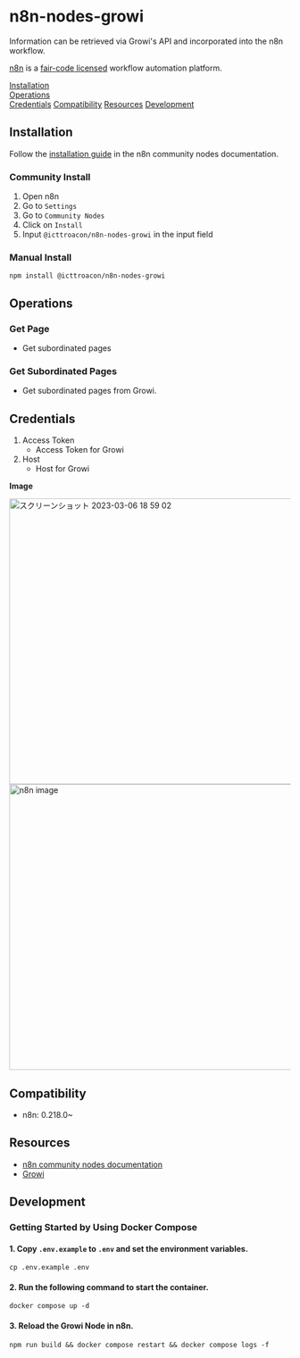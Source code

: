 # n8n-nodes-growi

Information can be retrieved via Growi's API and incorporated into the n8n workflow.

[n8n](https://n8n.io/) is a [fair-code licensed](https://docs.n8n.io/reference/license/) workflow automation platform.

[Installation](#installation)  
[Operations](#operations)  
[Credentials](#credentials)
[Compatibility](#compatibility)
[Resources](#resources)
[Development](#development)

## Installation

Follow the [installation guide](https://docs.n8n.io/integrations/community-nodes/installation/) in the n8n community
nodes documentation.

### Community Install

1. Open n8n
2. Go to `Settings`
3. Go to `Community Nodes`
4. Click on `Install`
5. Input `@icttroacon/n8n-nodes-growi` in the input field

### Manual Install

```
npm install @icttroacon/n8n-nodes-growi
```

## Operations

### Get Page

* Get subordinated pages

### Get Subordinated Pages

* Get subordinated pages from Growi.

## Credentials

1. Access Token
	* Access Token for Growi
2. Host
	* Host for Growi
	
**Image**
	
<img width="512" alt="スクリーンショット 2023-03-06 18 59 02" src="https://user-images.githubusercontent.com/50326556/223078296-bb99af94-0df5-467f-be00-646e1b941852.png">
<img width="512" alt="n8n image" src="https://user-images.githubusercontent.com/50326556/223077553-790d9de0-c812-4e48-a8c8-0879d702b45b.png">


## Compatibility

- n8n: 0.218.0~

## Resources

* [n8n community nodes documentation](https://docs.n8n.io/integrations/community-nodes/)
* [Growi](https://growi.org/)

## Development

### Getting Started by Using Docker Compose

#### 1. Copy `.env.example` to `.env` and set the environment variables.

```
cp .env.example .env
```

#### 2. Run the following command to start the container.

```
docker compose up -d
```

#### 3. Reload the Growi Node in n8n.

```
npm run build && docker compose restart && docker compose logs -f
```



